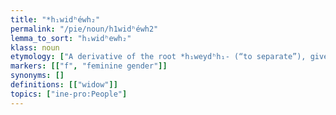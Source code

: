 ```yaml
---
title: "*h₁widʰéwh₂"
permalink: "/pie/noun/h1widʰéwh2"
lemma_to_sort: "h₁widʰewh₂"
klass: noun
etymology: ["A derivative of the root *h₁weydʰh₁- (“to separate”), given that widows are irreversibly separated from their husbands."]
markers: [["f", "feminine gender"]]
synonyms: []
definitions: [["widow"]]
topics: ["ine-pro:People"]
---
```

